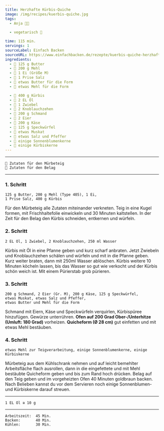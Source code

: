 ```yaml
---
title: Herzhafte Kürbis-Quiche
image: /img/recipes/kuerbis-quiche.jpg
tags:
  - Anja 👩‍🍳
  
  - vegetarisch 🌿

time: 115 min.
servings: 1
sourceLabel: Einfach Backen
sourceURL: https://www.einfachbacken.de/rezepte/kuerbis-quiche-herzhaft-lecker
ingredients:
  - 🥟 125 g Butter 	
  - 🥟 200 g Mehl
  - 🥟 1 Ei (Größe M)
  - 🥟 1 Prise Salz
  - 🥟 etwas Butter für die Form
  - 🥟 etwas Mehl für die Form

  - 🍕 400 g Kürbis 		
  - 🍕 2 EL Öl 
  - 🍕 1 Zwiebel 
  - 🍕 2 Knoblauchzehen 
  - 🍕 200 g Schmand 
  - 🍕 2 Eier 
  - 🍕 200 g Käse
  - 🍕 125 g Speckwürfel
  - 🍕 etwas Muskat
  - 🍕 etwas Salz und Pfeffer
  - 🍕 einige Sonnenblumenkerne 
  - 🍕 einige Kürbiskerne
---
```

***
    🥟 Zutaten für den Mürbeteig
    🍕 Zutaten für den Belag
***

### 1. Schritt

    125 g Butter, 200 g Mehl (Type 405), 1 Ei,
    1 Prise Salz, 400 g Kürbis

Für den Mürbeteig alle Zutaten miteinander verkneten. 
Teig in eine Kugel formen, mit Frischhaltefolie einwickeln und 30 Minuten kaltstellen.
In der Zeit für den Belag den Kürbis schneiden, entkernen und würfeln. 

### 2. Schritt

    2 EL Öl, 1 Zwiebel, 2 Knoblauchzehen, 250 ml Wasser

Kürbis mit Öl in eine Pfanne geben und kurz scharf anbraten. Jetzt Zwiebeln
und Knoblauchzehen schälen und würfeln und mit in die Pfanne geben. 
Kurz weiter braten, dann mit 250ml Wasser ablöschen. Kürbis weitere 10 Minuten 
köcheln lassen, bis das Wasser so gut wie verkocht und der Kürbis schön weich ist. 
Mit einem Pürierstab grob pürieren.

### 3. Schritt

    200 g Schmand, 2 Eier (Gr. M), 200 g Käse, 125 g Speckwürfel,
    etwas Muskat, etwas Salz und Pfeffer, 
    etwas Butter und Mehl für die Form

Schmand mit Eiern, Käse und Speckwürfeln verquirlen, Kürbispüree hinzufügen. 
Gewürze unterrühren. **Ofen auf 200 Grad Ober-/Unterhitze (Umluft: 180 Grad)**
 vorheizen. **Quicheform (Ø 28 cm)** gut einfetten und mit etwas Mehl bestäuben.

### 4. Schritt

    etwas Mehl zur Teigverarbeitung, einige Sonnenblumenkerne, einige Kürbiskerne

Mürbeteig aus dem Kühlschrank nehmen und auf leicht bemehlter Arbeitsfläche 
flach ausrollen, dann in die eingefettete und mit Mehl bestäubte Quicheform 
geben und bis zum Rand hoch drücken. Belag auf den Teig geben und im 
vorgeheizten Ofen 40 Minuten goldbraun backen. Nach Belieben kannst du vor 
dem Servieren noch einige Sonnenblumen- und Kürbiskerne darauf streuen.
<p></p>

***
    1 EL Öl ≅ 10 g
***

    Arbeitszeit:  45 Min.
    Backen:       40 Min.
    Kühlen:       30 Min.  
